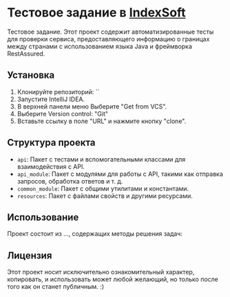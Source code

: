 # Тестовое задание в [IndexSoft][IndexSoft.by]
Тестовое задание. Этот проект содержит автоматизированные тесты для проверки сервиса, предоставляющего информацию о границах между странами с использованием языка Java и фреймворка RestAssured.



## Установка
1. Клонируйте репозиторий: ``
2. Запустите IntelliJ IDEA.
3. В верхней панели меню Выберите "Get from VCS".
4. Выберите Version control: "Git"
5. Вставьте ссылку в поле "URL" и нажмите кнопку "clone".


## Структура проекта

- `api`: Пакет с тестами и вспомогательными классами для взаимодействия с API.
- `api_module`: Пакет с модулями для работы с API, такими как отправка запросов, обработка ответов и т. д.
- `common_module`: Пакет с общими утилитами и константами.
- `resources`: Пакет с файлами свойств и другими ресурсами.

## Использование
Проект состоит из ..., содержащих методы решения задач:

### 


### 


###



## Лицензия
Этот проект носит исключительно ознакомительный характер, копировать, и использовать может любой желающий, но только после того как он станет публичным. :)


[IndexSoft.by]:https://www.intexsoft.by
